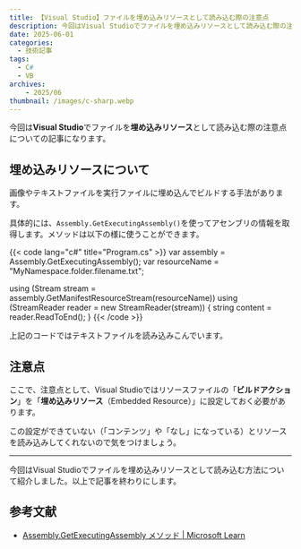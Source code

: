 ```yaml
---
title: 【Visual Studio】ファイルを埋め込みリソースとして読み込む際の注意点
description: 今回はVisual Studioでファイルを埋め込みリソースとして読み込む際の注意点についての記事になります。
date: 2025-06-01
categories: 
  - 技術記事
tags: 
  - C#
  - VB
archives:
    - 2025/06
thumbnail: /images/c-sharp.webp
---
```


今回は**Visual Studio**でファイルを**埋め込みリソース**として読み込む際の注意点についての記事になります。

<!--more-->

## 埋め込みリソースについて

画像やテキストファイルを実行ファイルに埋め込んでビルドする手法があります。

具体的には、`Assembly.GetExecutingAssembly()`を使ってアセンブリの情報を取得します。メソッドは以下の様に使うことができます。

{{< code lang="c#" title="Program.cs" >}}
var assembly = Assembly.GetExecutingAssembly();
var resourceName = "MyNamespace.folder.filename.txt";

using (Stream stream = assembly.GetManifestResourceStream(resourceName))
using (StreamReader reader = new StreamReader(stream))
{
    string content = reader.ReadToEnd();
}
{{< /code >}}

上記のコードではテキストファイルを読み込みこんでいます。

## 注意点

ここで、注意点として、Visual Studioではリソースファイルの「**ビルドアクション**」を「**埋め込みリソース**（Embedded Resource）」に設定しておく必要があります。

この設定ができていない（「コンテンツ」や「なし」になっている）とリソースを読み込みしてくれないので気をつけましょう。

* * *

今回はVisual Studioでファイルを埋め込みリソースとして読み込む方法について紹介しました。以上で記事を終わりにします。

## 参考文献

* [Assembly.GetExecutingAssembly メソッド | Microsoft Learn](https://learn.microsoft.com/ja-jp/dotnet/api/system.reflection.assembly.getexecutingassembly?view=net-9.0)